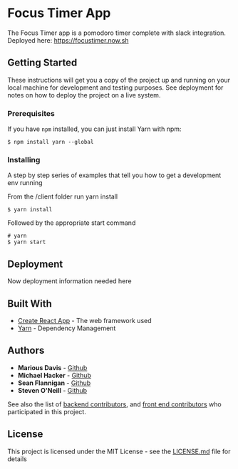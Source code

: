 # Focus Timer App

The Focus Timer app is a pomodoro timer complete with slack integration. Deployed here: https://focustimer.now.sh

## Getting Started

These instructions will get you a copy of the project up and running on your local machine for development and testing purposes. See deployment for notes on how to deploy the project on a live system.

### Prerequisites

If you have ```npm``` installed, you can just install Yarn with npm:

```
$ npm install yarn --global
```

### Installing

A step by step series of examples that tell you how to get a development env running

From the /client folder run yarn install

```
$ yarn install
```

Followed by the appropriate start command

```
# yarn
$ yarn start
```

## Deployment

Now deployment information needed here

## Built With

* [Create React App](https://facebook.github.io/create-react-app/) - The web framework used
* [Yarn](https://yarnpkg.com/en/) - Dependency Management

## Authors

* **Marious Davis** - [Github](https://github.com/Mlancelot88)
* **Michael Hacker** - [Github](https://github.com/m-j-hacker)
* **Sean Flannigan** - [Github](https://github.com/sean-one)
* **Steven O'Neill** - [Github](https://github.com/Steveno95)

See also the list of [backend contributors](https://github.com/labs11-pomodoro-timer/labs11-pomodoroTimer-BE/graphs/contributors), and [front end contributors](https://github.com/labs11-pomodoro-timer/labs11-pomodoroTimer-FE/graphs/contributors) who participated in this project.

## License

This project is licensed under the MIT License - see the [LICENSE.md](LICENSE.md) file for details

